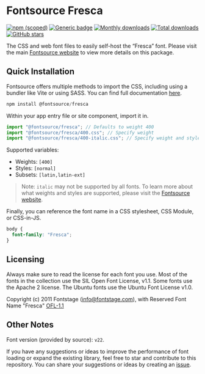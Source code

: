 # Fontsource Fresca

[![npm (scoped)](https://img.shields.io/npm/v/@fontsource/fresca?color=brightgreen)](https://www.npmjs.com/package/@fontsource/fresca) [![Generic badge](https://img.shields.io/badge/fontsource-passing-brightgreen)](https://github.com/fontsource/fontsource) [![Monthly downloads](https://badgen.net/npm/dm/@fontsource/fresca)](https://github.com/fontsource/fontsource) [![Total downloads](https://badgen.net/npm/dt/@fontsource/fresca)](https://github.com/fontsource/fontsource) [![GitHub stars](https://img.shields.io/github/stars/fontsource/fontsource.svg?style=social&label=Star)](https://github.com/fontsource/fontsource/stargazers)

The CSS and web font files to easily self-host the “Fresca” font. Please visit the main [Fontsource website](https://fontsource.org/fonts/fresca) to view more details on this package.

## Quick Installation

Fontsource offers multiple methods to import the CSS, including using a bundler like Vite or using SASS. You can find full documentation [here](https://fontsource.org/docs/getting-started/introduction).

```javascript
npm install @fontsource/fresca
```

Within your app entry file or site component, import it in.

```javascript
import "@fontsource/fresca"; // Defaults to weight 400
import "@fontsource/fresca/400.css"; // Specify weight
import "@fontsource/fresca/400-italic.css"; // Specify weight and style
```

Supported variables:
- Weights: `[400]`
- Styles: `[normal]`
- Subsets: `[latin,latin-ext]`

> Note: `italic` may not be supported by all fonts. To learn more about what weights and styles are supported, please visit the [Fontsource website](https://fontsource.org/fonts/fresca).

Finally, you can reference the font name in a CSS stylesheet, CSS Module, or CSS-in-JS.

```css
body {
  font-family: "Fresca";
}
```

## Licensing
Always make sure to read the license for each font you use. Most of the fonts in the collection use the SIL Open Font License, v1.1. Some fonts use the Apache 2 license. The Ubuntu fonts use the Ubuntu Font License v1.0.

Copyright (c) 2011 Fontstage (info@fontstage.com), with Reserved Font Name "Fresca"
[OFL-1.1](https://openfontlicense.org)

## Other Notes
Font version (provided by source): `v22`.

If you have any suggestions or ideas to improve the performance of font loading or expand the existing library, feel free to star and contribute to this repository. You can share your suggestions or ideas by creating an [issue](https://github.com/fontsource/fontsource/issues).